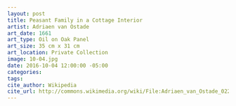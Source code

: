 ```yaml
---
layout: post
title: Peasant Family in a Cottage Interior
artist: Adriaen van Ostade
art_date: 1661
art_type: Oil on Oak Panel
art_size: 35 cm x 31 cm
art_location: Private Collection
image: 10-04.jpg
date: 2016-10-04 12:00:00 -05:00
categories:
tags:
cite_author: Wikipedia
cite_url: http://commons.wikimedia.org/wiki/File:Adriaen_van_Ostade_022.jpg
---
```

